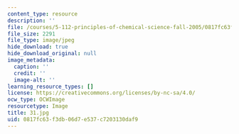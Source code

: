 ```yaml
---
content_type: resource
description: ''
file: /courses/5-112-principles-of-chemical-science-fall-2005/0817fc63f3db06d7e537c7203130daf9_31.jpg
file_size: 2291
file_type: image/jpeg
hide_download: true
hide_download_original: null
image_metadata:
  caption: ''
  credit: ''
  image-alt: ''
learning_resource_types: []
license: https://creativecommons.org/licenses/by-nc-sa/4.0/
ocw_type: OCWImage
resourcetype: Image
title: 31.jpg
uid: 0817fc63-f3db-06d7-e537-c7203130daf9
---
```

